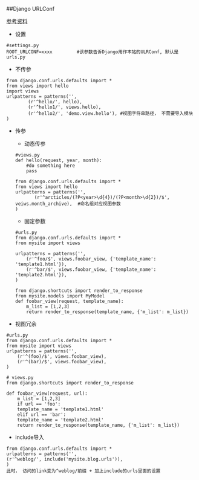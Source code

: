 ##Django URLConf

[参考资料](http://www.cnblogs.com/BeginMan/archive/2013/03/21/2973820.html)  

*  设置  
```
#settings.py
ROOT_URLCONF=xxxx         #该参数告诉Django用作本站的ULRConf, 默认是urls.py
```

*  不传参  
```
from django.conf.urls.defaults import *
from views import hello
import views
urlpatterns = patterns('',
        (r'^hello/', hello),
        (r'^hello1/', views.hello),
        (r'^hello2/', 'demo.view.hello'), #视图字符串路径， 不需要导入模块
)
```  

*  传参  
    * 动态传参
    
    ```
    #views.py
    def hello(request, year, month):
        #do something here
        pass
    ```

    ```
    from django.conf.urls.defaults import *
    from views import hello
    urlpatterns = patterns('',
           (r'^arcticles/(?P<year>\d{4})/(?P<month>\d{2})/$', veiws.month_archive),  #命名组对应视图参数
    )
    ```

    * 固定参数
   
    ```
    #urls.py
    from django.conf.urls.defaults import *
    from mysite import views

    urlpatterns = patterns('',
        (r'^foo/$', views.foobar_view, {'template_name': 'template1.html'}),
        (r'^bar/$', views.foobar_view, {'template_name': 'template2.html'}),
    )
    ```
    
    ```
    from django.shortcuts import render_to_response
    from mysite.models import MyModel
    def foobar_view(request, template_name):
        m_list = [1,2,3]
        return render_to_response(template_name, {'m_list': m_list})
    ```
*  视图冗余  
```
#urls.py
from django.conf.urls.defaults import *
from mysite import views
urlpatterns = patterns('',
    (r'^(foo)/$', views.foobar_view),
    (r'^(bar)/$', views.foobar_view),
)
```

```      
# views.py
from django.shortcuts import render_to_response

def foobar_view(request, url):
    m_list = [1,2,3]
    if url == 'foo':
    template_name = 'template1.html'
    elif url == 'bar':
    template_name = 'template2.html'
    return render_to_response(template_name, {'m_list': m_list})
```            

*  include导入

```
from django.conf.urls.defaults import *
urlpatterns = patterns('',
(r'^weblog/', include('mysite.blog.urls')),
)
此时， 访问的link变为^weblog/前缀 + 加上include的urls里面的设置
```
